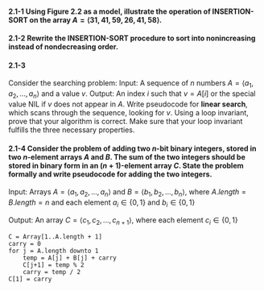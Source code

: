 #### 2.1-1 Using Figure 2.2 as a model, illustrate the operation of INSERTION-SORT on the array $A=\langle 31,41,59,26,41,58\rangle$.

#### 2.1-2 Rewrite the $\textsf{INSERTION-SORT}$ procedure to sort into nonincreasing instead of nondecreasing order.

#### 2.1-3
Consider the searching problem:
Input: A sequence of $n$ numbers $A=\langle a_1, a_2, ..., a_n\rangle$ and a value $v$.
Output: An index $i$ such that $v=A[i]$ or the special value $\textsf{NIL}$ if $v$ does not appear in $A$.
Write pseudocode for **linear search**, which scans through the sequence, looking
for $v$. Using a loop invariant, prove that your algorithm is correct. Make sure that
your loop invariant fulfills the three necessary properties.

#### 2.1-4 Consider the problem of adding two $n$-bit binary integers, stored in two $n$-element arrays $A$ and $B$. The sum of the two integers should be stored in binary form in an $(n+1)$-element array $C$. State the problem formally and write pseudocode for adding the two integers.

Input: Arrays $A=\langle a_1,a_2,...,a_n\rangle$ and $B=\langle b_1,b_2,...,b_n\rangle$, where $A.length=B.length=n$ and each element $a_i\in\{0,1\}$ and $b_i\in\{0,1\}$

Output: An array $C=\langle c_1, c_2, ..., c_{n+1}\rangle$, where each element $c_i\in\{0,1\}$

    C = Array[1..A.length + 1]
    carry = 0
    for j = A.length downto 1
        temp = A[j] + B[j] + carry
        C[j+1] = temp % 2
        carry = temp / 2
    C[1] = carry

